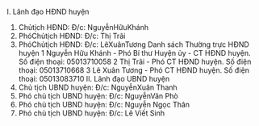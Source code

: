 I. Lãnh đạo HĐND huyện
1. Chủtịch HĐND: Đ/c: NguyễnHữuKhánh
2. PhóChủtịch HĐND: Đ/c: Thị Trãi
3. PhóChủtịch HĐND: Đ/c: LêXuânTương
 Danh sách Thường trực HĐND huyện 
1	Nguyễn Hữu Khánh - Phó Bí thư Huyện ủy - CT HĐND huyện. Số điện thoại: 05013710058
2	Thị Trãi - Phó CT HĐND huyện. Số điện thoại: 05013710668
3	Lê Xuân Tương - Phó CT HĐND huyện. Số điện thoại: 05013083710
II. Lãnh đạo UBND huyện
1. Chủ tịch UBND huyện: Đ/c: NguyễnXuân Thanh
2. Phó chủ tịch UBND huyện: Đ/c: NguyễnVăn Phò	 
3. Phó chủ tịch UBND huyện: Đ/c: Nguyễn Ngọc Thân	 
4. Phó chủ tịch UBND huyện: Đ/c: Lê Viết Sinh